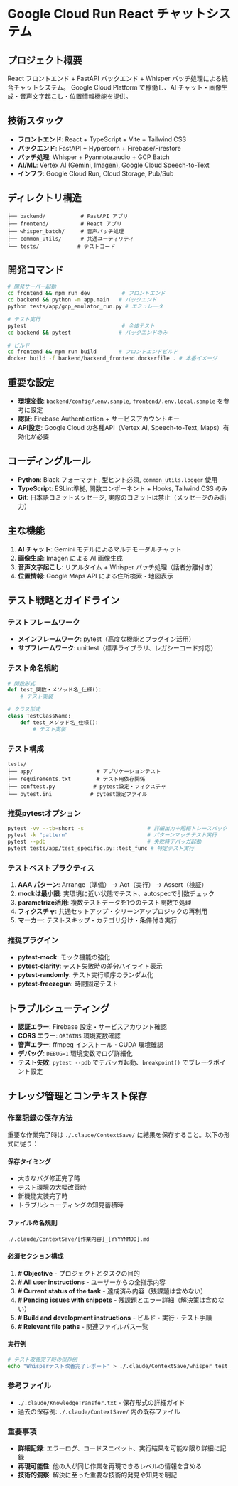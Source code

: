 # Google Cloud Run React チャットシステム

## プロジェクト概要
React フロントエンド + FastAPI バックエンド + Whisper バッチ処理による統合チャットシステム。
Google Cloud Platform で稼働し、AI チャット・画像生成・音声文字起こし・位置情報機能を提供。

## 技術スタック
- **フロントエンド**: React + TypeScript + Vite + Tailwind CSS
- **バックエンド**: FastAPI + Hypercorn + Firebase/Firestore
- **バッチ処理**: Whisper + Pyannote.audio + GCP Batch
- **AI/ML**: Vertex AI (Gemini, Imagen), Google Cloud Speech-to-Text
- **インフラ**: Google Cloud Run, Cloud Storage, Pub/Sub

## ディレクトリ構造
```
├── backend/           # FastAPI アプリ
├── frontend/          # React アプリ  
├── whisper_batch/     # 音声バッチ処理
├── common_utils/      # 共通ユーティリティ
└── tests/            # テストコード
```

## 開発コマンド
```bash
# 開発サーバー起動
cd frontend && npm run dev          # フロントエンド
cd backend && python -m app.main   # バックエンド
python tests/app/gcp_emulator_run.py # エミュレータ

# テスト実行
pytest                              # 全体テスト
cd backend && pytest               # バックエンドのみ

# ビルド
cd frontend && npm run build       # フロントエンドビルド
docker build -f backend/backend_frontend.dockerfile . # 本番イメージ
```

## 重要な設定
- **環境変数**: `backend/config/.env.sample`, `frontend/.env.local.sample` を参考に設定
- **認証**: Firebase Authentication + サービスアカウントキー
- **API設定**: Google Cloud の各種API（Vertex AI, Speech-to-Text, Maps）有効化が必要

## コーディングルール
- **Python**: Black フォーマット, 型ヒント必須, `common_utils.logger` 使用
- **TypeScript**: ESLint準拠, 関数コンポーネント + Hooks, Tailwind CSS のみ
- **Git**: 日本語コミットメッセージ, 実際のコミットは禁止（メッセージのみ出力）

## 主な機能
1. **AI チャット**: Gemini モデルによるマルチモーダルチャット
2. **画像生成**: Imagen による AI 画像生成
3. **音声文字起こし**: リアルタイム + Whisper バッチ処理（話者分離付き）
4. **位置情報**: Google Maps API による住所検索・地図表示

## テスト戦略とガイドライン

### テストフレームワーク
- **メインフレームワーク**: pytest（高度な機能とプラグイン活用）
- **サブフレームワーク**: unittest（標準ライブラリ、レガシーコード対応）

### テスト命名規約
```python
# 関数形式
def test_関数・メソッド名_仕様():
    # テスト実装

# クラス形式  
class TestClassName:
    def test_メソッド名_仕様():
        # テスト実装
```

### テスト構成
```
tests/
├── app/                    # アプリケーションテスト
├── requirements.txt        # テスト用依存関係
├── conftest.py            # pytest設定・フィクスチャ
└── pytest.ini            # pytest設定ファイル
```

### 推奨pytestオプション
```bash
pytest -vv --tb=short -s                    # 詳細出力＋短縮トレースバック
pytest -k "pattern"                         # パターンマッチテスト実行
pytest --pdb                                # 失敗時デバッガ起動
pytest tests/app/test_specific.py::test_func # 特定テスト実行
```

### テストベストプラクティス
1. **AAA パターン**: Arrange（準備） → Act（実行） → Assert（検証）
2. **mockは最小限**: 実環境に近い状態でテスト、autospecで引数チェック
3. **parametrize活用**: 複数テストデータを1つのテスト関数で処理
4. **フィクスチャ**: 共通セットアップ・クリーンアップロジックの再利用
5. **マーカー**: テストスキップ・カテゴリ分け・条件付き実行

### 推奨プラグイン
- **pytest-mock**: モック機能の強化
- **pytest-clarity**: テスト失敗時の差分ハイライト表示
- **pytest-randomly**: テスト実行順序のランダム化
- **pytest-freezegun**: 時間固定テスト

## トラブルシューティング
- **認証エラー**: Firebase 設定・サービスアカウント確認
- **CORS エラー**: `ORIGINS` 環境変数確認  
- **音声エラー**: ffmpeg インストール・CUDA 環境確認
- **デバッグ**: `DEBUG=1` 環境変数でログ詳細化
- **テスト失敗**: `pytest --pdb` でデバッガ起動、`breakpoint()` でブレークポイント設定

## ナレッジ管理とコンテキスト保存

### 作業記録の保存方法
重要な作業完了時は `./.claude/ContextSave/` に結果を保存すること。以下の形式に従う：

#### 保存タイミング
- 大きなバグ修正完了時
- テスト環境の大幅改善時
- 新機能実装完了時
- トラブルシューティングの知見蓄積時

#### ファイル命名規則
```
./.claude/ContextSave/[作業内容]_[YYYYMMDD].md
```

#### 必須セクション構成
1. **# Objective** - プロジェクトとタスクの目的
2. **# All user instructions** - ユーザーからの全指示内容
3. **# Current status of the task** - 達成済み内容（残課題は含めない）
4. **# Pending issues with snippets** - 残課題とエラー詳細（解決策は含めない）
5. **# Build and development instructions** - ビルド・実行・テスト手順
6. **# Relevant file paths** - 関連ファイルパス一覧

#### 実行例
```bash
# テスト改善完了時の保存例
echo "Whisperテスト改善完了レポート" > ./.claude/ContextSave/whisper_test_improvement_20250607.md
```

### 参考ファイル
- `./.claude/KnowledgeTransfer.txt` - 保存形式の詳細ガイド
- 過去の保存例: `./.claude/ContextSave/` 内の既存ファイル

### 重要事項
- **詳細記録**: エラーログ、コードスニペット、実行結果を可能な限り詳細に記録
- **再現可能性**: 他の人が同じ作業を再現できるレベルの情報を含める
- **技術的洞察**: 解決に至った重要な技術的発見や知見を明記